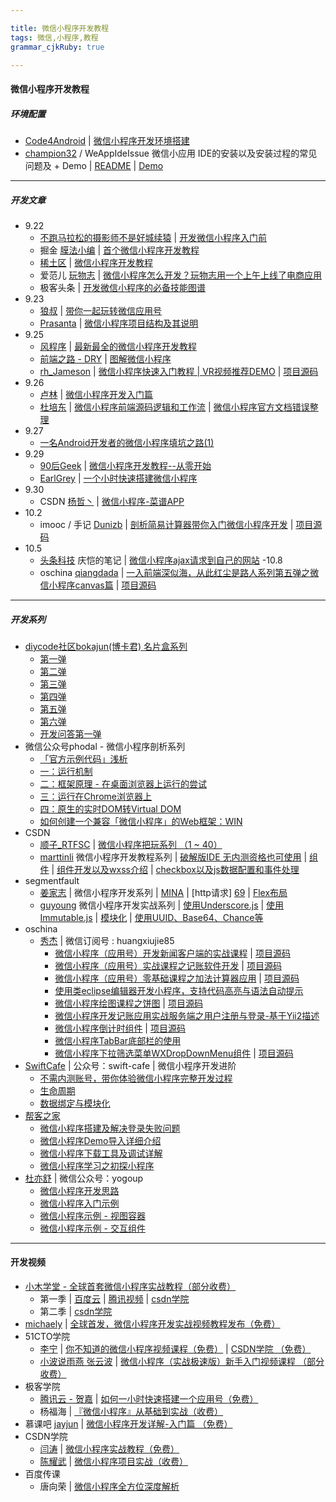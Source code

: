 ```yaml
---

title: 微信小程序开发教程
tags: 微信,小程序,教程
grammar_cjkRuby: true

---
```


#### **微信小程序开发教程**

##### **环境配置**
 - [Code4Android][1] | [微信小程序开发环境搭建][2]
 - [champion32][3] / WeAppIdeIssue 微信小应用 IDE的安装以及安装过程的常见问题及 + Demo | [README][4] | [Demo][5]

----------


##### **开发文章**
 - 9.22
   - [不跑马拉松的摄影师不是好城续猿][6] | [开发微信小程序入门前][7]	
   - 掘金 [膜法小编][8] | [首个微信小程序开发教程][9]
   - [稀土区][10] | [微信小程序开发教程][11]
   - 爱范儿 [玩物志][12] | [微信小程序怎么开发？玩物志用一个上午上线了电商应用][13]
   - 极客头条 | [开发微信小程序的必备技能图谱][14]
 - 9.23 
   - [狼叔][15] | [带你一起玩转微信应用号][16]
   - [Prasanta][17] | [微信小程序项目结构及其说明][18]
 - 9.25
     - [风程序][19] | [最新最全的微信小程序开发教程][20]
     - [前端之路 - DRY][21] | [图解微信小程序][22]
     - [rh_Jameson][23] | [微信小程序快速入门教程 | VR视频推荐DEMO][24] | [项目源码][25]
 - 9.26
   - [卢林][26] | [微信小程序开发入门篇][27]
   - [杜培东][28] | [微信小程序前端源码逻辑和工作流][29]  | [微信小程序官方文档错误整理][30]
 - 9.27
   -  [一名Android开发者的微信小程序填坑之路(1)][31]
 - 9.29 
   - [90后Geek][32] | [微信小程序开发教程--从零开始][33]
   - [EarlGrey][34] | [一个小时快速搭建微信小程序][35] 
 - 9.30
   - CSDN [杨哲丶][36] | [微信小程序-菜谱APP][37]
 - 10.2
   - imooc / 手记 [Dunizb][38] | [剖析简易计算器带你入门微信小程序开发][39] | [项目源码][40]
 - 10.5
   - [头条科技][41] 庆恺的笔记 | [微信小程序ajax请求到自己的网站][42]
-10.8
	- oschina [qiangdada][43] | [一入前端深似海，从此红尘是路人系列第五弹之微信小程序canvas篇][44] | [项目源码][45]

----------


##### **开发系列**
 - [diycode社区bokajun(博卡君) 名片盒系列][46] 
   - [第一弹][47] 
   - [第二弹][48]
   - [第三弹][49]
   - [第四弹][50] 
   - [第五弹][51] 
   - [第六弹][52] 
   - [开发问答第一弹][53]
 - 微信公众号phodal - 微信小程序剖析系列 
   - [「官方示例代码」浅析][54]  
   - [一：运行机制][55]  
   - [二：框架原理 - 在桌面浏览器上运行的尝试][56]
   - [三：运行在Chrome浏览器上][57] 
   - [四：原生的实时DOM转Virtual DOM][58] 
   - [如何创建一个兼容「微信小程序」的Web框架：WIN][59]
 - CSDN 
   - [顺子_RTFSC][60] | [微信小程序把玩系列 （1 ~ 40）][61] 
   - [marttinli][62] 微信小程序开发教程系列 | [破解版IDE 无内测资格也可使用][63] | [组件][64] | [组件开发以及wxss介绍][65] | [checkbox以及js数据配置和事件处理][66]
 - segmentfault 
   - [姜家志][67] | 微信小程序开发系列 | [MINA][68] | [http请求] [69] | [Flex布局][70]
   - [guyoung][71] 微信小程序开发实战系列 | [使用Underscore.js][72] | [使用Immutable.js][73] | [模块化][74] | [使用UUID、Base64、Chance等][75]
 - oschina  
   - [秀杰][76] | 微信订阅号 : huangxiujie85
     - [微信小程序（应用号）开发新闻客户端的实战课程][77] | [项目源码][78]
     - [微信小程序（应用号）实战课程之记账软件开发][79] | [项目源码][80]
     - [微信小程序（应用号）零基础课程之加法计算器应用][81] | [项目源码][82]
     - [使用类eclipse编辑器开发小程序，支持代码高亮与语法自动提示][83]
     - [微信小程序绘图课程之饼图][84] | [项目源码][85]
     - [微信小程序开发记账应用实战服务端之用户注册与登录-基于Yii2描述][86]
     - [微信小程序倒计时组件][87] | [项目源码][88]
     - [微信小程序TabBar底部栏的使用][89]
     - [微信小程序下拉筛选菜单WXDropDownMenu组件][90] | [项目源码][91]
 - [SwiftCafe][92] | 公众号：swift-cafe | 微信小程序开发进阶 
   - [不需内测账号，带你体验微信小程序完整开发过程][93]
   - [生命周期][94]
   - [数据绑定与模块化][95]
 - [帮客之家][96]
   - [微信小程序搭建及解决登录失败问题][97]
   - [微信小程序Demo导入详细介绍][98]
   - [微信小程序下载工具及调试详解][99]
   - [微信小程序学习之初探小程序][100]
 - [杜亦舒][101] | 微信公众号：yogoup
   - [微信小程序开发思路][102]
   - [微信小程序入门示例][103]
   - [微信小程序示例 - 视图容器][104]
   - [微信小程序示例 - 交互组件][105]



----------


#### **开发视频**
- [小木学堂 - 全球首套微信小程序实战教程（部分收费）][106]
   - 第一季 | [百度云][107] | [腾讯视频][108] | [csdn学院][109]
   - 第二季 | [csdn学院][110]
 - [michaely][111] | [全球首发，微信小程序开发实战视频教程发布（免费）][112]
 - 51CTO学院
   -  [李宁][113] | [你不知道的微信小程序视频课程（免费）][114] | [CSDN学院 （免费）][115]
   - [小波说雨燕 张云波][116]  | [微信小程序（实战极速版）新手入门视频课程 （部分收费）][117]
 - 极客学院 
   - [腾讯云 - 贺嘉][118] | [如何一小时快速搭建一个应用号（免费）][119]
   - 杨福海 | [『微信小程序』从基础到实战（收费）][120]
 - 慕课吧 [jayjun][121] | [微信小程序开发详解-入门篇 （免费）][122]
 - CSDN学院 
   - [闫涛][123] | [微信小程序实战教程（免费）][124] 
   - [陈耀武][125] | [微信小程序项目实战（收费）][126]
 - 百度传课
   - 唐向荣 | [微信小程序全方位深度解析][127]  


  [1]: http://blog.csdn.net/xiehuimx
  [2]: http://blog.csdn.net/xiehuimx/article/details/52629657?locationNum=9
  [3]: https://github.com/champion32
  [4]: https://github.com/champion32/WeAppIdeIssue
  [5]: https://github.com/champion32/WeAppIdeIssue/tree/master/demo
  [6]: http://weibo.com/solacowa
  [7]: http://lattecake.com/post/20098
  [8]: https://gold.xitu.io/user/56fa9a7c2db6ce00478e6bda
  [9]: http://gold.xitu.io/entry/57e34d6bd2030900691e9ad7
  [10]: https://xituqu.com
  [11]: https://xituqu.com/508.html
  [12]: https://ifanr.in/
  [13]: http://www.ifanr.com/721124
  [14]: http://geek.csdn.net/news/detail/103138
  [15]: http://i5ting.com/pages/about/
  [16]: https://i5ting.github.io/stuq-wxapp
  [17]: https://segmentfault.com/u/datart
  [18]: https://segmentfault.com/a/1190000006985691
  [19]: https://my.oschina.net/wangxjie/home
  [20]: https://my.oschina.net/wangxjie/blog/751464
  [21]: http://zhenhua-lee.github.io/
  [22]: http://zhenhua-lee.github.io/manmage/wx.html
  [23]: http://www.jianshu.com/users/9205de408628
  [24]: http://www.jianshu.com/p/0831f0b08a57
  [25]: https://github.com/JamesonHuang/WeApp-VR-Video
  [26]: https://my.oschina.net/lulin/home
  [27]: https://my.oschina.net/lulin/blog/751498
  [28]: http://www.cnblogs.com/dupd
  [29]: http://www.cnblogs.com/dupd/p/5905880.html
  [30]: http://www.cnblogs.com/dupd/p/5908818.html
  [31]: http://blog.csdn.net/luoyanglizi/article/details/52681245
  [32]: http://www.jianshu.com/users/0dd2ffd74854
  [33]: http://www.jianshu.com/p/aaef5ceb3936
  [34]: https://segmentfault.com/u/codingpy
  [35]: https://segmentfault.com/a/1190000007033827
  [36]: http://blog.csdn.net/Y1258429182
  [37]: http://blog.csdn.net/Y1258429182/article/details/52714190
  [38]: http://www.imooc.com/u/173711
  [39]: http://www.imooc.com/article/13393
  [40]: https://github.com/dunizb/wxapp-sCalc
  [41]: http://www.toutiaokeji.com/
  [42]: http://www.toutiaokeji.com/internet/20161005/27121.html
  [43]: https://my.oschina.net/qiangdada/home
  [44]: https://my.oschina.net/qiangdada/blog/755303
  [45]: https://github.com/xuqiang521/Wechat
  [46]: http://www.diycode.cc/bokajun/topics
  [47]: http://www.diycode.cc/topics/311
  [48]: http://www.diycode.cc/topics/312
  [49]: http://www.diycode.cc/topics/316
  [50]: http://www.diycode.cc/topics/325
  [51]: http://www.diycode.cc/topics/328
  [52]: http://www.diycode.cc/topics/332
  [53]: http://www.diycode.cc/topics/329
  [54]: http://mp.weixin.qq.com/s?__biz=MjM5Mjg4NDMwMA==&mid=2652974082&idx=1&sn=47c7f672caf629cd846e315b8df2b1c5&scene=21#wechat_redirect
  [55]: http://mp.weixin.qq.com/s?__biz=MjM5Mjg4NDMwMA==&mid=2652974093&idx=1&sn=0570a243304ea8bb7d1b636624886fb1&scene=21#wechat_redirect
  [56]: http://mp.weixin.qq.com/s?__biz=MjM5Mjg4NDMwMA==&mid=2652974111&idx=1&sn=93a868cdb59b5dd77c65c7a5303e6e31#rd
  [57]: http://mp.weixin.qq.com/s?__biz=MjM5Mjg4NDMwMA==&mid=2652974133&idx=1&sn=3b67419e8ac0bb8262ca4c1e3cdabb35#rd
  [58]: http://mp.weixin.qq.com/s?__biz=MjM5Mjg4NDMwMA==&mid=2652974146&idx=1&sn=52041fdca4245e8f4b670ed20efa77de#rd
  [59]: http://mp.weixin.qq.com/s?__biz=MjM5Mjg4NDMwMA==&mid=2652974149&idx=1&sn=3efe5e6ee479ad6cbddc0a607cd40411#rd
  [60]: http://blog.csdn.net/u014360817
  [61]: http://blog.csdn.net/u014360817/article/category/6433383
  [62]: http://my.csdn.net/aa841538513
  [63]: http://blog.csdn.net/aa841538513/article/details/52635249
  [64]: http://blog.csdn.net/aa841538513/article/details/52653309
  [65]: http://blog.csdn.net/aa841538513/article/details/52663266
  [66]: http://blog.csdn.net/aa841538513/article/details/52668106
  [67]: https://segmentfault.com/u/jiangjiazhi
  [68]: https://segmentfault.com/a/1190000007000249
  [69]: https://segmentfault.com/a/1190000007022502
  [70]: https://segmentfault.com/a/1190000007022502
  [71]: https://segmentfault.com/u/guyoung
  [72]: https://segmentfault.com/a/1190000007009950
  [73]: https://segmentfault.com/a/1190000007016139
  [74]: https://segmentfault.com/a/1190000007028276
  [75]: https://segmentfault.com/a/1190000007086274
  [76]: https://my.oschina.net/u/1012086/home
  [77]: https://my.oschina.net/u/1012086/blog/751455
  [78]: http://git.oschina.net/dotton/news
  [79]: https://my.oschina.net/u/1012086/blog/753104
  [80]: http://git.oschina.net/dotton/finance
  [81]: https://my.oschina.net/u/1012086/blog/754193
  [82]: http://git.oschina.net/dotton/calc
  [83]: https://my.oschina.net/huangxiujie/blog/754293
  [84]: https://my.oschina.net/huangxiujie/blog/754452
  [85]: http://git.oschina.net/dotton/canvas
  [86]: https://my.oschina.net/huangxiujie/blog/754653
  [87]: https://my.oschina.net/huangxiujie/blog/754777
  [88]: http://git.oschina.net/dotton/CountDown
  [89]: https://my.oschina.net/huangxiujie/blog/754901
  [90]: https://my.oschina.net/huangxiujie/blog/755324
  [91]: http://git.oschina.net/dotton/WXDropDownMenu
  [92]: http://swiftcafe.io
  [93]: http://swiftcafe.io/2016/09/24/wx-app/
  [94]: http://swiftcafe.io/2016/09/28/wx-app-2/
  [95]: http://swiftcafe.io/2016/09/28/wx-app3/
  [96]: http://www.bkjia.com/
  [97]: http://www.bkjia.com/xdjq/1162980.html
  [98]: http://www.bkjia.com/xdjq/1162981.html
  [99]: http://www.bkjia.com/xdjq/1162979.html
  [100]: http://www.bkjia.com/xdjq/1162975.html
  [101]: http://www.weidu8.net/author/yogoup
  [102]: http://www.weidu8.net/wx/549174
  [103]: http://www.weidu8.net/wx/576240
  [104]: http://www.weidu8.net/wx/595296
  [105]: http://www.weidu8.net/wx/599126
  [106]: http://www.xiaomuedu.com/article/326
  [107]: http://pan.baidu.com/s/1jIIzIKI
  [108]: http://v.qq.com/x/page/o03315osn5v.html
  [109]: http://edu.csdn.net/course/detail/3011
  [110]: http://edu.csdn.net/course/detail/3045
  [111]: https://my.oschina.net/yangfuhai/home
  [112]: https://my.oschina.net/yangfuhai/blog/751110
  [113]: http://edu.51cto.com/lecturer/index/user_id-974126.html
  [114]: http://edu.51cto.com/course/course_id-7241.html
  [115]: http://edu.csdn.net/course/detail/3022
  [116]: http://www.xiaoboswift.com/
  [117]: http://edu.51cto.com/course/course_id-7242.html
  [118]: http://my.jikexueyuan.com/hejia12/record/
  [119]: http://www.jikexueyuan.com/course/3081.html
  [120]: http://www.jikexueyuan.com/zhiye/course/34.html?type=8&utm_source=jike&utm_medium=www_index_cf&utm_campaign=wechat_app&utm_content=0930
  [121]: http://www.moocba.com/user/1
  [122]: http://www.moocba.com/course/70
  [123]: http://edu.csdn.net/lecturer/604
  [124]: http://edu.csdn.net/course/detail/3009
  [125]: http://edu.csdn.net/lecturer/790
  [126]: http://edu.csdn.net/course/detail/3019
  [127]: http://www.chuanke.com/v4702151-193232-1107660.html